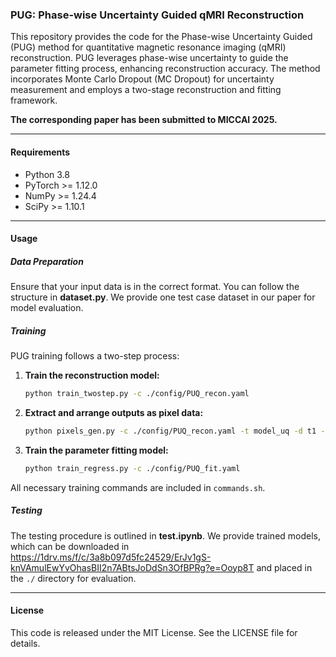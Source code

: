 ### PUG: Phase-wise Uncertainty Guided qMRI Reconstruction

This repository provides the code for the Phase-wise Uncertainty Guided (PUG) method for quantitative magnetic resonance imaging (qMRI) reconstruction. PUG leverages phase-wise uncertainty to guide the parameter fitting process, enhancing reconstruction accuracy. The method incorporates Monte Carlo Dropout (MC Dropout) for uncertainty measurement and employs a two-stage reconstruction and fitting framework.

**The corresponding paper has been submitted to MICCAI 2025.**

---

#### Requirements

- Python 3.8
- PyTorch >= 1.12.0
- NumPy >= 1.24.4
- SciPy >= 1.10.1

---

#### Usage

##### Data Preparation
Ensure that your input data is in the correct format. You can follow the structure in **dataset.py**. We provide one test case dataset in our paper for model evaluation.

##### Training
PUG training follows a two-step process:

1. **Train the reconstruction model:**
   ```bash
   python train_twostep.py -c ./config/PUQ_recon.yaml
   ```

2. **Extract and arrange outputs as pixel data:**
   ```bash
   python pixels_gen.py -c ./config/PUQ_recon.yaml -t model_uq -d t1 -ut evar -s 100
   ```

3. **Train the parameter fitting model:**
   ```bash
   python train_regress.py -c ./config/PUQ_fit.yaml
   ```

All necessary training commands are included in `commands.sh`.

##### Testing
The testing procedure is outlined in **test.ipynb**. We provide trained models, which can be downloaded in https://1drv.ms/f/c/3a8b097d5fc24529/ErJv1gS-knVAmulEwYvOhasBII2n7ABtsJoDdSn3OfBPRg?e=Ooyp8T and placed in the `./` directory for evaluation.

---

#### License
This code is released under the MIT License. See the LICENSE file for details.
